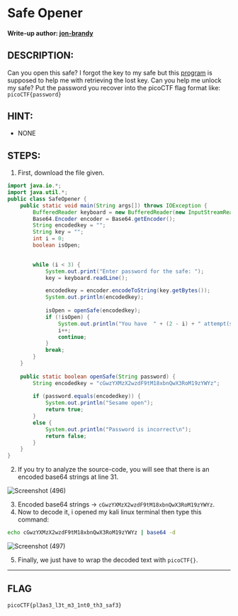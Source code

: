 # Safe Opener
#### Write-up author: [jon-brandy](https://github.com/jon-brandy)
## DESCRIPTION:
Can you open this safe? 
I forgot the key to my safe but this [program]() is supposed to help me with retrieving the lost key. 
Can you help me unlock my safe? 
Put the password you recover into the picoCTF flag format like: 
`picoCTF{password}`
## HINT:
- NONE
## STEPS:
1. First, download the file given.

```java
import java.io.*;
import java.util.*;  
public class SafeOpener {
    public static void main(String args[]) throws IOException {
        BufferedReader keyboard = new BufferedReader(new InputStreamReader(System.in));
        Base64.Encoder encoder = Base64.getEncoder();
        String encodedkey = "";
        String key = "";
        int i = 0;
        boolean isOpen;
        

        while (i < 3) {
            System.out.print("Enter password for the safe: ");
            key = keyboard.readLine();

            encodedkey = encoder.encodeToString(key.getBytes());
            System.out.println(encodedkey);
              
            isOpen = openSafe(encodedkey);
            if (!isOpen) {
                System.out.println("You have  " + (2 - i) + " attempt(s) left");
                i++;
                continue;
            }
            break;
        }
    }
    
    public static boolean openSafe(String password) {
        String encodedkey = "cGwzYXMzX2wzdF9tM18xbnQwX3RoM19zYWYz";
        
        if (password.equals(encodedkey)) {
            System.out.println("Sesame open");
            return true;
        }
        else {
            System.out.println("Password is incorrect\n");
            return false;
        }
    }
}
```

2. If you try to analyze the source-code, you will see that there is an encoded base64 strings at line 31.

![Screenshot (496)](https://user-images.githubusercontent.com/70703371/175909369-7c6c3365-8de7-403a-8506-e896dff1d902.png)

3. Encoded base64 strings -> `cGwzYXMzX2wzdF9tM18xbnQwX3RoM19zYWYz`.
4. Now to decode it, i opened my kali linux terminal then type this command:

```bash
echo cGwzYXMzX2wzdF9tM18xbnQwX3RoM19zYWYz | base64 -d
```

![Screenshot (497)](https://user-images.githubusercontent.com/70703371/175910574-e93d7fc2-35cf-4efe-b712-7a405d9776d7.png)

5. Finally, we just have to wrap the decoded text with `picoCTF{}`.

---
## FLAG
```
picoCTF{pl3as3_l3t_m3_1nt0_th3_saf3}
```
